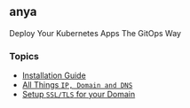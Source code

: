 ## anya

Deploy Your Kubernetes Apps The GitOps Way

### Topics
* [Installation Guide](installation-guide.md)
* [All Things `IP, Domain and DNS`](./)
* [Setup `SSL/TLS` for your Domain](./)
